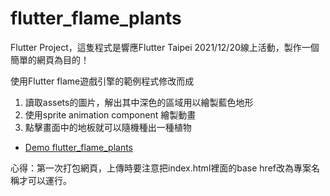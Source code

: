 # flutter_flame_plants

Flutter Project，這隻程式是響應Flutter Taipei 2021/12/20線上活動，製作一個簡單的網頁為目的！


使用Flutter flame遊戲引擎的範例程式修改而成
1. 讀取assets的圖片，解出其中深色的區域用以繪製藍色地形
2. 使用sprite animation component 繪製動畫
3. 點擊畫面中的地板就可以隨機種出一種植物


- [Demo flutter_flame_plants](https://ignacio1110.github.io/flutter_flame_plants/)

心得：第一次打包網頁，上傳時要注意把index.html裡面的base href改為專案名稱才可以運行。

